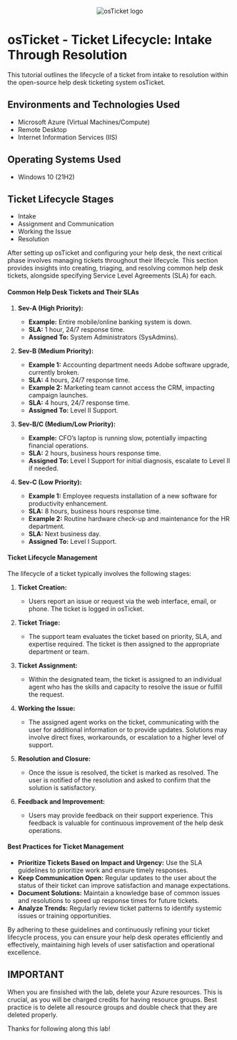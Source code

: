 <p align="center">
<img src="https://i.imgur.com/Clzj7Xs.png" alt="osTicket logo"/>
</p>

<h1>osTicket - Ticket Lifecycle: Intake Through Resolution</h1>
This tutorial outlines the lifecycle of a ticket from intake to resolution within the open-source help desk ticketing system osTicket.<br />


<h2>Environments and Technologies Used</h2>

- Microsoft Azure (Virtual Machines/Compute)
- Remote Desktop
- Internet Information Services (IIS)

<h2>Operating Systems Used </h2>

- Windows 10</b> (21H2)

<h2>Ticket Lifecycle Stages</h2>

- Intake
- Assignment and Communication
- Working the Issue
- Resolution


After setting up osTicket and configuring your help desk, the next critical phase involves managing tickets throughout their lifecycle. This section provides insights into creating, triaging, and resolving common help desk tickets, alongside specifying Service Level Agreements (SLA) for each.

#### Common Help Desk Tickets and Their SLAs

1. **Sev-A (High Priority):**
   - **Example:** Entire mobile/online banking system is down.
   - **SLA:** 1 hour, 24/7 response time.
   - **Assigned To:** System Administrators (SysAdmins).

2. **Sev-B (Medium Priority):**
   - **Example 1:** Accounting department needs Adobe software upgrade, currently broken.
   - **SLA:** 4 hours, 24/7 response time.
   - **Example 2:** Marketing team cannot access the CRM, impacting campaign launches.
   - **SLA:** 4 hours, 24/7 response time.
   - **Assigned To:** Level II Support.

3. **Sev-B/C (Medium/Low Priority):**
   - **Example:** CFO’s laptop is running slow, potentially impacting financial operations.
   - **SLA:** 2 hours, business hours response time.
   - **Assigned To:** Level I Support for initial diagnosis, escalate to Level II if needed.

4. **Sev-C (Low Priority):**
   - **Example 1:** Employee requests installation of a new software for productivity enhancement.
   - **SLA:** 8 hours, business hours response time.
   - **Example 2:** Routine hardware check-up and maintenance for the HR department.
   - **SLA:** Next business day.
   - **Assigned To:** Level I Support.

#### Ticket Lifecycle Management

The lifecycle of a ticket typically involves the following stages:

1. **Ticket Creation:**
   - Users report an issue or request via the web interface, email, or phone. The ticket is logged in osTicket.

2. **Ticket Triage:**
   - The support team evaluates the ticket based on priority, SLA, and expertise required. The ticket is then assigned to the appropriate department or team.

3. **Ticket Assignment:**
   - Within the designated team, the ticket is assigned to an individual agent who has the skills and capacity to resolve the issue or fulfill the request.

4. **Working the Issue:**
   - The assigned agent works on the ticket, communicating with the user for additional information or to provide updates. Solutions may involve direct fixes, workarounds, or escalation to a higher level of support.

5. **Resolution and Closure:**
   - Once the issue is resolved, the ticket is marked as resolved. The user is notified of the resolution and asked to confirm that the solution is satisfactory.

6. **Feedback and Improvement:**
   - Users may provide feedback on their support experience. This feedback is valuable for continuous improvement of the help desk operations.

#### Best Practices for Ticket Management

- **Prioritize Tickets Based on Impact and Urgency:** Use the SLA guidelines to prioritize work and ensure timely responses.
- **Keep Communication Open:** Regular updates to the user about the status of their ticket can improve satisfaction and manage expectations.
- **Document Solutions:** Maintain a knowledge base of common issues and resolutions to speed up response times for future tickets.
- **Analyze Trends:** Regularly review ticket patterns to identify systemic issues or training opportunities.

By adhering to these guidelines and continuously refining your ticket lifecycle process, you can ensure your help desk operates efficiently and effectively, maintaining high levels of user satisfaction and operational excellence.

## IMPORTANT
When you are finsished with the lab, delete your Azure resources. This is crucial, as you will be charged credits for having resource groups. Best practice is to delete all resource groups and double check that they are deleted properly.

Thanks for following along this lab!
